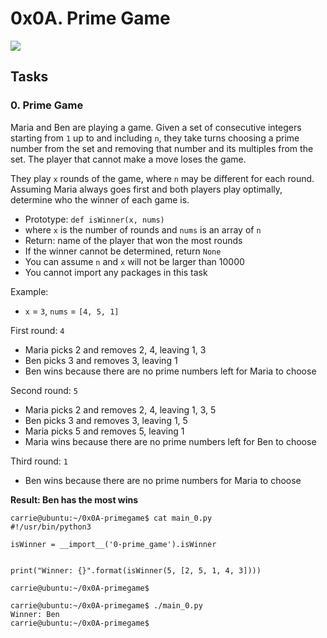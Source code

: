 # 0x0A. Prime Game

![](https://www.pcgamesn.com/wp-content/sites/pcgamesn/2022/07/amazon-prime-gaming-overview-1.jpg)

## Tasks

### 0. Prime Game

Maria and Ben are playing a game. Given a set of consecutive integers starting from  `1`  up to and including  `n`, they take turns choosing a prime number from the set and removing that number and its multiples from the set. The player that cannot make a move loses the game.

They play  `x`  rounds of the game, where  `n`  may be different for each round. Assuming Maria always goes first and both players play optimally, determine who the winner of each game is.

-   Prototype:  `def isWinner(x, nums)`
-   where  `x`  is the number of rounds and  `nums`  is an array of  `n`
-   Return: name of the player that won the most rounds
-   If the winner cannot be determined, return  `None`
-   You can assume  `n`  and  `x`  will not be larger than 10000
-   You cannot import any packages in this task

Example:

-   `x`  =  `3`,  `nums`  =  `[4, 5, 1]`

First round:  `4`

-   Maria picks 2 and removes 2, 4, leaving 1, 3
-   Ben picks 3 and removes 3, leaving 1
-   Ben wins because there are no prime numbers left for Maria to choose

Second round:  `5`

-   Maria picks 2 and removes 2, 4, leaving 1, 3, 5
-   Ben picks 3 and removes 3, leaving 1, 5
-   Maria picks 5 and removes 5, leaving 1
-   Maria wins because there are no prime numbers left for Ben to choose

Third round:  `1`

-   Ben wins because there are no prime numbers for Maria to choose

**Result: Ben has the most wins**

```
carrie@ubuntu:~/0x0A-primegame$ cat main_0.py
#!/usr/bin/python3

isWinner = __import__('0-prime_game').isWinner


print("Winner: {}".format(isWinner(5, [2, 5, 1, 4, 3])))

carrie@ubuntu:~/0x0A-primegame$

```

```
carrie@ubuntu:~/0x0A-primegame$ ./main_0.py
Winner: Ben
carrie@ubuntu:~/0x0A-primegame$
```
